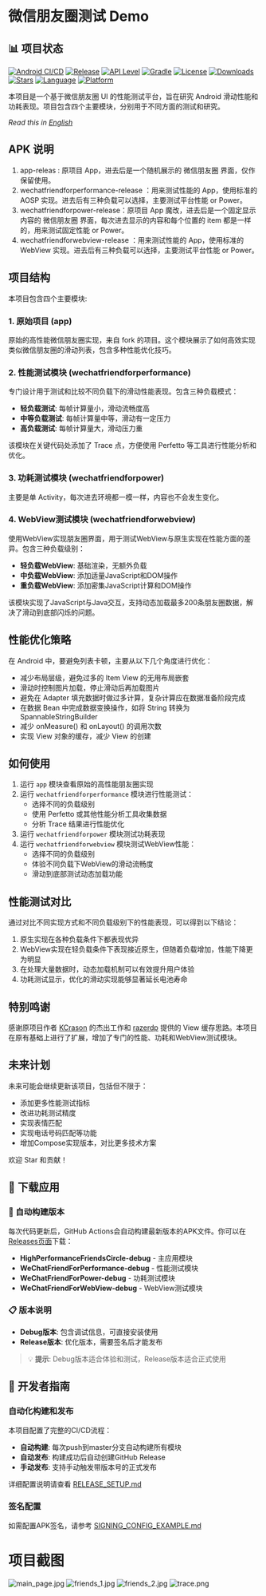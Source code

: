 # 微信朋友圈测试 Demo

## 📊 项目状态

[![Android CI/CD](https://github.com/Gracker/HighPerformanceFriendsCircle/actions/workflows/android.yml/badge.svg)](https://github.com/Gracker/HighPerformanceFriendsCircle/actions/workflows/android.yml)
[![Release](https://img.shields.io/github/v/release/Gracker/HighPerformanceFriendsCircle?label=Release&color=brightgreen)](https://github.com/Gracker/HighPerformanceFriendsCircle/releases)
[![API Level](https://img.shields.io/badge/API-21%2B-blue.svg)](https://android-arsenal.com/api?level=21)
[![Gradle](https://img.shields.io/badge/Gradle-8.2.2-blue.svg)](https://gradle.org)
[![License](https://img.shields.io/badge/License-Apache%202.0-green.svg)](LICENSE)
[![Downloads](https://img.shields.io/github/downloads/Gracker/HighPerformanceFriendsCircle/total?label=Downloads&color=orange)](https://github.com/Gracker/HighPerformanceFriendsCircle/releases)
[![Stars](https://img.shields.io/github/stars/Gracker/HighPerformanceFriendsCircle?label=Stars&color=yellow)](https://github.com/Gracker/HighPerformanceFriendsCircle/stargazers)
[![Language](https://img.shields.io/badge/Language-Java-orange.svg)](https://www.java.com)
[![Platform](https://img.shields.io/badge/Platform-Android-green.svg)](https://developer.android.com)

本项目是一个基于微信朋友圈 UI 的性能测试平台，旨在研究 Android 滑动性能和功耗表现。项目包含四个主要模块，分别用于不同方面的测试和研究。

*Read this in [English](README_EN.md)*

## APK 说明
1. app-releas : 原项目 App，进去后是一个随机展示的 微信朋友圈 界面，仅作保留使用。
2. wechatfriendforperformance-release ：用来测试性能的 App，使用标准的 AOSP 实现。进去后有三种负载可以选择，主要测试平台性能 or Power。
3. wechatfriendforpower-release：原项目 App 魔改，进去后是一个固定显示内容的 微信朋友圈 界面，每次进去显示的内容和每个位置的 item 都是一样的，用来测试固定性能 or Power。
4. wechatfriendforwebview-release ：用来测试性能的 App，使用标准的 WebView 实现。进去后有三种负载可以选择，主要测试平台性能  or Power。

## 项目结构

本项目包含四个主要模块:

### 1. 原始项目 (app)

原始的高性能微信朋友圈实现，来自 fork 的项目。这个模块展示了如何高效实现类似微信朋友圈的滑动列表，包含多种性能优化技巧。

### 2. 性能测试模块 (wechatfriendforperformance)

专门设计用于测试和比较不同负载下的滑动性能表现。包含三种负载模式：

- **轻负载测试**: 每帧计算量小，滑动流畅度高
- **中等负载测试**: 每帧计算量中等，滑动有一定压力
- **高负载测试**: 每帧计算量大，滑动压力重

该模块在关键代码处添加了 Trace 点，方便使用 Perfetto 等工具进行性能分析和优化。

### 3. 功耗测试模块 (wechatfriendforpower)

主要是单 Activity，每次进去环境都一模一样，内容也不会发生变化。

### 4. WebView测试模块 (wechatfriendforwebview)

使用WebView实现朋友圈界面，用于测试WebView与原生实现在性能方面的差异。包含三种负载级别：

- **轻负载WebView**: 基础渲染，无额外负载
- **中负载WebView**: 添加适量JavaScript和DOM操作
- **重负载WebView**: 添加密集JavaScript计算和DOM操作

该模块实现了JavaScript与Java交互，支持动态加载最多200条朋友圈数据，解决了滑动到底部闪烁的问题。

## 性能优化策略

在 Android 中，要避免列表卡顿，主要从以下几个角度进行优化：

- 减少布局层级，避免过多的 Item View 的无用布局嵌套
- 滑动时控制图片加载，停止滑动后再加载图片
- 避免在 Adapter 填充数据时做过多计算，复杂计算应在数据准备阶段完成
- 在数据 Bean 中完成数据变换操作，如将 String 转换为 SpannableStringBuilder
- 减少 onMeasure() 和 onLayout() 的调用次数
- 实现 View 对象的缓存，减少 View 的创建

## 如何使用

1. 运行 `app` 模块查看原始的高性能朋友圈实现
2. 运行 `wechatfriendforperformance` 模块进行性能测试：
   - 选择不同的负载级别
   - 使用 Perfetto 或其他性能分析工具收集数据
   - 分析 Trace 结果进行性能优化
3. 运行 `wechatfriendforpower` 模块测试功耗表现
4. 运行 `wechatfriendforwebview` 模块测试WebView性能：
   - 选择不同的负载级别
   - 体验不同负载下WebView的滑动流畅度
   - 滑动到底部测试动态加载功能

## 性能测试对比

通过对比不同实现方式和不同负载级别下的性能表现，可以得到以下结论：

1. 原生实现在各种负载条件下都表现优异
2. WebView实现在轻负载条件下表现接近原生，但随着负载增加，性能下降更为明显
3. 在处理大量数据时，动态加载机制可以有效提升用户体验
4. 功耗测试显示，优化的滑动实现能够显著延长电池寿命

## 特别鸣谢

感谢原项目作者 [KCrason](https://github.com/KCrason) 的杰出工作和 [razerdp](https://github.com/razerdp) 提供的 View 缓存思路。本项目在原有基础上进行了扩展，增加了专门的性能、功耗和WebView测试模块。

## 未来计划

未来可能会继续更新该项目，包括但不限于：
- 添加更多性能测试指标
- 改进功耗测试精度
- 实现表情匹配
- 实现电话号码匹配等功能
- 增加Compose实现版本，对比更多技术方案

欢迎 Star 和贡献！

## 📱 下载应用

### 🚀 自动构建版本
每次代码更新后，GitHub Actions会自动构建最新版本的APK文件。你可以在[Releases页面](../../releases)下载：

- **HighPerformanceFriendsCircle-debug** - 主应用模块
- **WeChatFriendForPerformance-debug** - 性能测试模块
- **WeChatFriendForPower-debug** - 功耗测试模块  
- **WeChatFriendForWebView-debug** - WebView测试模块

### 📋 版本说明
- **Debug版本**: 包含调试信息，可直接安装使用
- **Release版本**: 优化版本，需要签名后才能发布

> 💡 **提示**: Debug版本适合体验和测试，Release版本适合正式使用

## 🔧 开发者指南

### 自动化构建和发布
本项目配置了完整的CI/CD流程：

- **自动构建**: 每次push到master分支自动构建所有模块
- **自动发布**: 构建成功后自动创建GitHub Release
- **手动发布**: 支持手动触发带版本号的正式发布

详细配置说明请查看 [RELEASE_SETUP.md](RELEASE_SETUP.md)

### 签名配置
如需配置APK签名，请参考 [SIGNING_CONFIG_EXAMPLE.md](SIGNING_CONFIG_EXAMPLE.md)


# 项目截图
![main_page.jpg](pic/main_page.jpg)
![friends_1.jpg](pic/friends_1.jpg)
![friends_2.jpg](pic/friends_2.jpg)
![trace.png](pic/trace.png)

